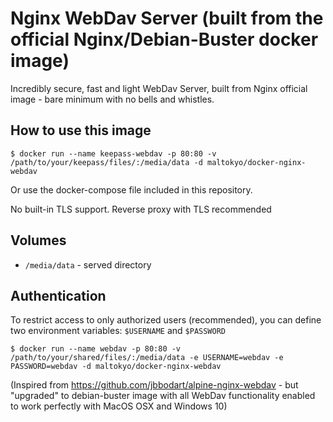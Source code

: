 # Nginx WebDav Server (built from the official Nginx/Debian-Buster docker image)

Incredibly secure, fast and light WebDav Server, built from Nginx official image - bare minimum with no bells and whistles.

## How to use this image
```console
$ docker run --name keepass-webdav -p 80:80 -v /path/to/your/keepass/files/:/media/data -d maltokyo/docker-nginx-webdav
```

Or use the docker-compose file included in this repository.

No built-in TLS support. Reverse proxy with TLS recommended

## Volumes
- `/media/data` - served directory

## Authentication
To restrict access to only authorized users (recommended), you can define two environment variables: `$USERNAME` and `$PASSWORD`
```console
$ docker run --name webdav -p 80:80 -v /path/to/your/shared/files/:/media/data -e USERNAME=webdav -e PASSWORD=webdav -d maltokyo/docker-nginx-webdav

```

(Inspired from https://github.com/jbbodart/alpine-nginx-webdav - but "upgraded" to debian-buster image with all WebDav functionality enabled to work perfectly with MacOS OSX and Windows 10)
